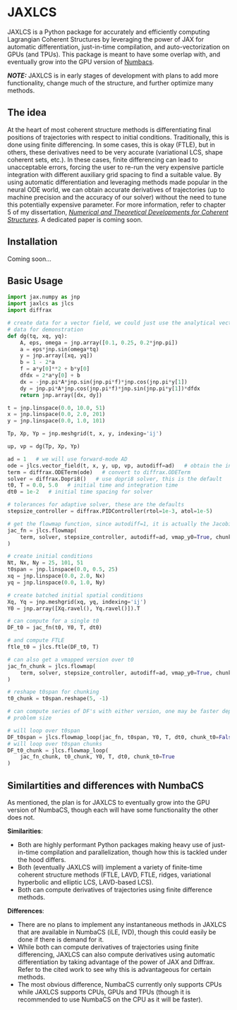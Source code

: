 # JAXLCS

JAXLCS is a Python package for accurately and efficiently computing Lagrangian Coherent Structures by leveraging the power of JAX for automatic differentiation, just-in-time compilation, and auto-vectorization on GPUs (and TPUs). This package is meant to have some overlap with, and eventually grow into the GPU version of [Numbacs](https://github.com/alb3rtjarvis/numbacs). 

**_NOTE:_** JAXLCS is in early stages of development with plans to add more functionality, change much of the structure, and further optimize many methods.

## The idea

At the heart of most coherent structure methods is differentiating final positions of trajectories with respect to initial conditions. Traditionally, this is done using finite differencing. In some cases, this is okay (FTLE), but in others, these derivatives need to be very accurate (variational LCS, shape coherent sets, etc.). In these cases, finite differencing can lead to unacceptable errors, forcing the user to re-run the very expensive particle integration with different auxiliary grid spacing to find a suitable value. By using automatic differentiation and leveraging methods made popular in the neural ODE world, we can obtain accurate derivatives of trajectories (up to machine precision and the accuracy of our solver) without the need to tune this potentially expensive parameter. For more information, refer to chapter 5 of my dissertation, [*Numerical and Theoretical Developments for Coherent Structures*](https://hdl.handle.net/10919/134980). A dedicated paper is coming soon.

## Installation

Coming soon...

## Basic Usage
```python
import jax.numpy as jnp
import jaxlcs as jlcs
import diffrax

# create data for a vector field, we could just use the analytical vector field but create
# data for demonstration
def dg(tq, xq, yq):
    A, eps, omega = jnp.array([0.1, 0.25, 0.2*jnp.pi])
    a = eps*jnp.sin(omega*tq)
    y = jnp.array([xq, yq])
    b = 1 - 2*a
    f = a*y[0]**2 + b*y[0]
    dfdx = 2*a*y[0] + b
    dx = -jnp.pi*A*jnp.sin(jnp.pi*f)*jnp.cos(jnp.pi*y[1])
    dy = jnp.pi*A*jnp.cos(jnp.pi*f)*jnp.sin(jnp.pi*y[1])*dfdx
    return jnp.array([dx, dy])

t = jnp.linspace(0.0, 10.0, 51)
x = jnp.linspace(0.0, 2.0, 201)
y = jnp.linspace(0.0, 1.0, 101)

Tp, Xp, Yp = jnp.meshgrid(t, x, y, indexing='ij')

up, vp = dg(Tp, Xp, Yp)

ad = 1   # we will use forward-mode AD
ode = jlcs.vector_field(t, x, y, up, vp, autodiff=ad)   # obtain the interpolated vector field
term = diffrax.ODETerm(ode)   # convert to diffrax.ODETerm
solver = diffrax.Dopri8()   # use dopri8 solver, this is the default
t0, T = 0.0, 5.0   # initial time and integration time
dt0 = 1e-2   # initial time spacing for solver

# tolerances for adaptive solver, these are the defaults 
stepsize_controller = diffrax.PIDController(rtol=1e-3, atol=1e-5)   

# get the flowmap function, since autodiff=1, it is actually the Jacobian of the flowmap
jac_fn = jlcs.flowmap(
    term, solver, stepsize_controller, autodiff=ad, vmap_y0=True, chunk_t0=False
)

# create initial conditions
Nt, Nx, Ny = 25, 101, 51
t0span = jnp.linspace(0.0, 0.5, 25)
xq = jnp.linspace(0.0, 2.0, Nx)
yq = jnp.linspace(0.0, 1.0, Ny)

# create batched initial spatial conditions
Xq, Yq = jnp.meshgrid(xq, yq, indexing='ij')
Y0 = jnp.array([Xq.ravel(), Yq.ravel()]).T

# can compute for a single t0
DF_t0 = jac_fn(t0, Y0, T, dt0)

# and compute FTLE
ftle_t0 = jlcs.ftle(DF_t0, T)

# can also get a vmapped version over t0
jac_fn_chunk = jlcs.flowmap(
    term, solver, stepsize_controller, autodiff=ad, vmap_y0=True, chunk_t0=True
)

# reshape t0span for chunking
t0_chunk = t0span.reshape(5, -1)

# can compute series of DF's with either version, one may be faster depending on hardware and
# problem size

# will loop over t0span
DF_t0span = jlcs.flowmap_loop(jac_fn, t0span, Y0, T, dt0, chunk_t0=False)
# will loop over t0span chunks
DF_t0_chunk = jlcs.flowmap_loop(
    jac_fn_chunk, t0_chunk, Y0, T, dt0, chunk_t0=True
)
```

##  Similartities and differences with NumbaCS

As mentioned, the plan is for JAXLCS to eventually grow into the GPU version of NumbaCS, though each will have some functionality the other does not. 

**Similarities**: 

- Both are highly performant Python packages making heavy use of just-in-time compilation and parallelization, though how this is tackled under the hood differs.
- Both (eventually JAXLCS will) implement a variety of finite-time coherent structure methods (FTLE, LAVD, FTLE, ridges, variational hyperbolic and elliptic LCS, LAVD-based LCS).
- Both can compute derivatives of trajectories using finite difference methods. 

**Differences**: 

- There are no plans to implement any instantaneous methods in JAXLCS that are available in NumbaCS (iLE, IVD), though this could easily be done if there is demand for it.
- While both can compute derivatives of trajectories using finite differencing, JAXLCS can also compute derivatives using automatic differentiation by taking advantage of the power of JAX and Diffrax. Refer to the cited work to see why this is advantageous for certain methods.
- The most obvious difference, NumbaCS currently only supports CPUs while JAXLCS supports CPUs, GPUs and TPUs (though it is recommended to use NumbaCS on the CPU as it will be faster). 
